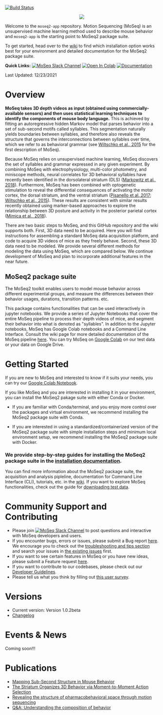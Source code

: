 [![Build Status](https://app.travis-ci.com/dattalab/moseq2-app.svg?token=ptXpSa3Fp9PKqkxJDkDr&branch=dev)](https://app.travis-ci.com/dattalab/moseq2-app)
<p align="center">
  <img src="https://drive.google.com/uc?export=view&id=1oc0_0mlN0VTZEPMQTg_hnYAC87Lb58MI" />
</p>

Welcome to the `moseq2-app` repository. Motion Sequencing (MoSeq) is an unsupervised machine learning method used to describe mouse behavior and `moseq2-app` is the starting point to MoSeq2 package suite.

 To get started, head over to the [wiki](https://github.com/dattalab/moseq2-app/wiki) to find which installation option works best for your environment and detailed documentation for the MoSeq2 package suite.

**Quick Links:**
[![MoSeq Slack Channel](https://img.shields.io/badge/slack-MoSeq-blue.svg?logo=slack)](https://moseqworkspace.slack.com)
[![Open In Colab](https://colab.research.google.com/assets/colab-badge.svg)](https://colab.research.google.com/drive/1WV97_Ko7qu6-l8sE03DCG6SRxcua_3eX?usp=sharing)
[![Documentation](https://img.shields.io/badge/docs-GitHub%20Wiki-blue)](https://github.com/dattalab/moseq2-app/wiki)

Last Updated: 12/23/2021

# Overview

<!---Adapted from 
Datta, Sandeep Robert, David J. Anderson, Kristin Branson, Pietro Perona, and Andrew Leifer. 2019. “Computational Neuroethology: A Call to Action.” Neuron 104 (1): 11–24.
-->
**MoSeq takes 3D depth videos as input (obtained using commercially-available sensors) and then uses statistical learning techniques to identify the components of mouse body language.** This is achieved by fitting an autoregressive hidden Markov model that parses behavior into a set of sub-second motifs called syllables. This segmentation naturally yields boundaries between syllables, and therefore also reveals the structure that governs the interconnections between syllables over time, which we refer to as behavioral grammar (see [Wiltschko et al., 2015](https://www.sciencedirect.com/science/article/pii/S0896627315010375) for the first description of MoSeq). 

Because MoSeq relies on unsupervised machine learning, MoSeq discovers the set of syllables and grammar expressed in any given experiment. By combining MoSeq with electrophysiology, multi-color photometry, and miniscope methods, neural correlates for 3D behavioral syllables have recently been identified in the dorsolateral striatum (DLS) ([Markowitz et al., 2018](https://www.sciencedirect.com/science/article/pii/S0092867418305129)). Furthermore, MoSeq has been combined with optogenetic stimulation to reveal the differential consequences of activating the motor cortex, the dorsal striatum, and the ventral striatum ([Pisanello et al.,2017](https://www.nature.com/articles/nn.4591); [Wiltschko et al., 2015](https://www.sciencedirect.com/science/article/pii/S0896627315010375)). These results are consistent with similar results recently obtained using marker-based approaches to explore the relationship between 3D posture and activity in the posterior parietal cortex ([Mimica et al., 2018](https://www.science.org/doi/10.1126/science.aau2013)).

There are two basic steps to MoSeq, and this GitHub repository and the wiki supports both. First, 3D data need to be acquired. Here you will find instructions for assembling a standard MoSeq data acquisition platform, and code to acquire 3D videos of mice as they freely behave. Second, these 3D data need to be modeled. We provide several different methods for modeling the data using MoSeq, which are compared below. We continue development of MoSeq and plan to incorporate additional features in the near future. 

## MoSeq2 package suite
The MoSeq2 toolkit enables users to model mouse behavior across different experimental groups, and measure the differences between their behavior usages, durations, transition patterns. etc.

This package contains functionalities that can be used interactively in jupyter notebooks. 
We provide a series of Jupyter Notebooks that cover the entire MoSeq pipeline to process their depth videos of mice, and segment their behavior into what is denoted as "syllables". In addition to the Jupyter notebooks, MoSeq has Google Colab notebooks and a Command Line Interface. Consult the wiki page for more detailed documentation of the MoSeq pipeline [here](https://github.com/dattalab/moseq2-app/wiki).
You can try MoSeq on [Google Colab](https://colab.research.google.com/drive/1WV97_Ko7qu6-l8sE03DCG6SRxcua_3eX?usp=sharing) on our test data or your data on Google Drive.

<!--- commented out for now before I find these guys a new home
## Which one do I use?
**Jupyter Notebook**
|Pros                                                   |Cons                                          |
|-------------------------------------------------------|----------------------------------------------|
|Easy to use                                            |Extract all sessions sequentially (slow)      |
|Shows both the code blocks and the output              |Doesn't support automation and parallelization|
|Comes with interactive widgets to analyze model results|Less tunable parameters than the CLI          |

**Google Colab Notebook**
|Pros                                               |Cons                                                                                            |
|---------------------------------------------------|------------------------------------------------------------------------------------------------|
|No local installation and environment set up needed|Extract all sessions sequentially (slow)                                                        |
|Comes with MoSeq test data to try MoSeq out        |Google Colab has a usage limit so the runtime may be disconnected before the pipeline finishes    |
|Could be used directly on data in Google Drive     |All the necessary packages need to be installed every time at the beginning of a runtime session|

**Command Line Interface (CLI)**
|Pros                                                                     |Cons                                                         |
|-------------------------------------------------------------------------|-------------------------------------------------------------|
|Supports extracting sessions parallelly (fast)                           |Could be confusing for users that have never used a CLI      |
|Faster, more efficient, and more tunable parameters                        |Limited visualization capabilities and no interactive widgets|
|Could be used in bash scripts flexibly for automation and parallelization|                                                             |

**MoSeq Docker Container**
|Pros                                                                     |Cons                                                                            |
|-------------------------------------------------------------------------|--------------------------------------------------------------------------------|
|Simple installation with minimum local environment setup                 |No instruction for using Docker container on high-performance computing clusters|
|Include both Jupyter Notebooks and CLI tools                             |May require some additional port configuration for Jupyter notebooks            |

If you are interested in using the CLI for extraction and modeling, but using the interactive widgets in the Jupyter notebooks to find parameters and analyze results interactively, you can find more information in [CLI extraction and modeling documentation](https://github.com/dattalab/moseq2-app/wiki/Command-Line-Interface-for-Extraction-and-Modeling) and [Interactive Model Results Exploration Notebook documentation](https://github.com/dattalab/moseq2-app/wiki/Interactive-Model-Results-Exploration-Notebook-Instructions).
-->



# Getting Started
If you are new to MoSeq and interested to know if it suits your needs, you can try our [Google Colab Notebook](https://colab.research.google.com/drive/1WV97_Ko7qu6-l8sE03DCG6SRxcua_3eX?usp=sharing).

If you like MoSeq and you are interested in installing it in your environment, you can install the MoSeq2 pakage suite with either Conda or Docker. 

- If you are familiar with Conda/terminal, and you enjoy more control over the packages and virtual environment, we recommend installing the MoSeq2 package suite with Conda.

- If you are interested in using a standardized/containerized version of the MoSeq2 package suite with simple installation steps and minimum local environment setup, we recommend installing the MoSeq2 package suite with Docker.

### **We provide step-by-step guides for installing the MoSeq2 package suite in the [installation documentation](https://github.com/dattalab/moseq2-app/wiki/MoSeq2-Installation).**

You can find more information about the MoSeq2 package suite, the acquisition and analysis pipleline, documentation for Command Line Interface (CLI), tutorials, etc. in the [wiki](https://github.com/dattalab/moseq2-app/wiki). If you want to explore MoSeq functionalities, check out the guide for [downloading test data](https://github.com/dattalab/moseq2-app/wiki/Download-Test-Data).

# Community Support and Contributing
- Please join [![MoSeq Slack Channel](https://img.shields.io/badge/slack-MoSeq-blue.svg?logo=slack)](https://moseqworkspace.slack.com) to post questions and interactive with MoSeq developers and users.
- If you encounter bugs, errors or issues, please submit a Bug report [here](https://github.com/dattalab/moseq2-app/issues/new/choose). We encourage you to check out the [troubleshooting and tips section](https://github.com/dattalab/moseq2-app/wiki/Troubleshooting-and-Tips) and search your issues in [the existing issues](https://github.com/dattalab/moseq2-app/issues) first.   
- If you want to see certain features in MoSeq or you have new ideas, please submit a Feature request [here](https://github.com/dattalab/moseq2-app/issues/new/choose).
- If you want to contribute to our codebases, please check out our [Developer Guidelines](https://github.com/dattalab/moseq2-app/wiki/MoSeq-Developer-Guidelines).
- Please tell us what you think by filling out [this user survey](https://forms.gle/FbtEN8E382y8jF3p6).

# Versions
- Current version: Version 1.0.2beta
- [Changelog](https://github.com/dattalab/moseq2-app/wiki/Changelog)

# Events & News
<!---Future events, project related news etc-->
Coming soon!!!

# Publications
<!---I think we have more than just these-->
- [Mapping Sub-Second Structure in Mouse Behavior](http://datta.hms.harvard.edu/wp-content/uploads/2018/01/pub_23.pdf)
- [The Striatum Organizes 3D Behavior via Moment-to-Moment Action Selection](http://datta.hms.harvard.edu/wp-content/uploads/2019/06/Markowitz.final_.pdf)
- [Revealing the structure of pharmacobehavioral space through motion sequencing](https://www.nature.com/articles/s41593-020-00706-3)
- [Q&A: Understanding the composition of behavior](http://datta.hms.harvard.edu/wp-content/uploads/2019/06/Datta-QA.pdf)
